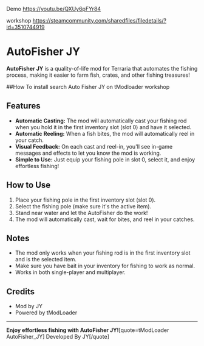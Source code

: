 Demo
https://youtu.be/QXUy6pFYr84

workshop
https://steamcommunity.com/sharedfiles/filedetails/?id=3510744919

# AutoFisher JY

**AutoFisher JY** is a quality-of-life mod for Terraria that automates the fishing process, making it easier to farm fish, crates, and other fishing treasures!

##How To install
search Auto Fisher JY on tModloader workshop

## Features
- **Automatic Casting:** The mod will automatically cast your fishing rod when you hold it in the first inventory slot (slot 0) and have it selected.
- **Automatic Reeling:** When a fish bites, the mod will automatically reel in your catch.
- **Visual Feedback:** On each cast and reel-in, you'll see in-game messages and effects to let you know the mod is working.
- **Simple to Use:** Just equip your fishing pole in slot 0, select it, and enjoy effortless fishing!

## How to Use
1. Place your fishing pole in the first inventory slot (slot 0).
2. Select the fishing pole (make sure it's the active item).
3. Stand near water and let the AutoFisher do the work!
4. The mod will automatically cast, wait for bites, and reel in your catches.

## Notes
- The mod only works when your fishing rod is in the first inventory slot and is the selected item.
- Make sure you have bait in your inventory for fishing to work as normal.
- Works in both single-player and multiplayer.

## Credits
- Mod by JY
- Powered by tModLoader

---

**Enjoy effortless fishing with AutoFisher JY!**[quote=tModLoader AutoFisher_JY]
Developed By JY[/quote]
